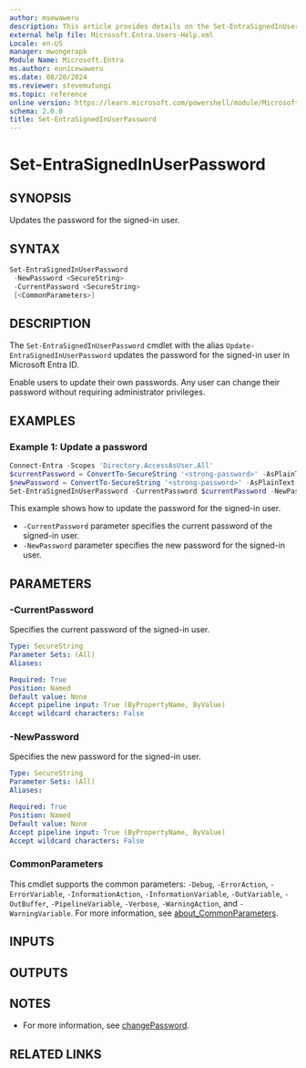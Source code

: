 ```yaml
---
author: msewaweru
description: This article provides details on the Set-EntraSignedInUserPassword command.
external help file: Microsoft.Entra.Users-Help.xml
Locale: en-US
manager: mwongerapk
Module Name: Microsoft.Entra
ms.author: eunicewaweru
ms.date: 08/20/2024
ms.reviewer: stevemutungi
ms.topic: reference
online version: https://learn.microsoft.com/powershell/module/Microsoft.Entra/Update-EntraSignedInUserPassword
schema: 2.0.0
title: Set-EntraSignedInUserPassword
---
```


# Set-EntraSignedInUserPassword

## SYNOPSIS

Updates the password for the signed-in user.

## SYNTAX

```powershell
Set-EntraSignedInUserPassword
 -NewPassword <SecureString>
 -CurrentPassword <SecureString>
 [<CommonParameters>]
```

## DESCRIPTION

The `Set-EntraSignedInUserPassword` cmdlet with the alias `Update-EntraSignedInUserPassword` updates the password for the signed-in user in Microsoft Entra ID.

Enable users to update their own passwords. Any user can change their password without requiring administrator privileges.

## EXAMPLES

### Example 1: Update a password

```powershell
Connect-Entra -Scopes 'Directory.AccessAsUser.All'
$currentPassword = ConvertTo-SecureString '<strong-password>' -AsPlainText -Force
$newPassword = ConvertTo-SecureString '<strong-password>' -AsPlainText -Force
Set-EntraSignedInUserPassword -CurrentPassword $currentPassword -NewPassword $newPassword
```

This example shows how to update the password for the signed-in user.

- `-CurrentPassword` parameter specifies the current password of the signed-in user.
- `-NewPassword` parameter specifies the new password for the signed-in user.

## PARAMETERS

### -CurrentPassword

Specifies the current password of the signed-in user.

```yaml
Type: SecureString
Parameter Sets: (All)
Aliases:

Required: True
Position: Named
Default value: None
Accept pipeline input: True (ByPropertyName, ByValue)
Accept wildcard characters: False
```

### -NewPassword

Specifies the new password for the signed-in user.

```yaml
Type: SecureString
Parameter Sets: (All)
Aliases:

Required: True
Position: Named
Default value: None
Accept pipeline input: True (ByPropertyName, ByValue)
Accept wildcard characters: False
```

### CommonParameters

This cmdlet supports the common parameters: `-Debug`, `-ErrorAction`, `-ErrorVariable`, `-InformationAction`, `-InformationVariable`, `-OutVariable`, `-OutBuffer`, `-PipelineVariable`, `-Verbose`, `-WarningAction`, and `-WarningVariable`. For more information, see [about_CommonParameters](https://go.microsoft.com/fwlink/?LinkID=113216).

## INPUTS

## OUTPUTS

## NOTES

- For more information, see [changePassword](https://learn.microsoft.com/graph/api/user-changepassword).

## RELATED LINKS
